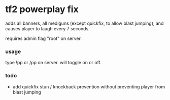 # tf2 powerplay fix

adds all banners, all mediguns (except quickfix, to allow blast jumping), and causes player to laugh every 7 seconds.

requires admin flag "root" on server.


### usage

type !pp or /pp on server. will toggle on or off.

### todo

- add quickfix stun / knockback prevention without preventing player from blast jumping
